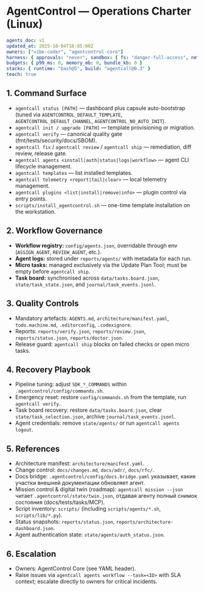 # AgentControl — Operations Charter (Linux)

```yaml
agents_doc: v1
updated_at: 2025-10-04T10:05:00Z
owners: ["vibe-coder", "agentcontrol-core"]
harness: { approvals: "never", sandbox: { fs: "danger-full-access", net: "enabled" } }
budgets: { p99_ms: 0, memory_mb: 0, bundle_kb: 0 }
stacks: { runtime: "bash@5", build: "agentcall@0.3" }
teach: true
```

## 1. Command Surface
- `agentcall status [PATH]` — dashboard plus capsule auto-bootstrap (tuned via `AGENTCONTROL_DEFAULT_TEMPLATE`, `AGENTCONTROL_DEFAULT_CHANNEL`, `AGENTCONTROL_NO_AUTO_INIT`).
- `agentcall init / upgrade [PATH]` — template provisioning or migration.
- `agentcall verify` — canonical quality gate (fmt/tests/security/docs/SBOM).
- `agentcall fix` / `agentcall review` / `agentcall ship` — remediation, diff review, release gate.
- `agentcall agents <install|auth|status|logs|workflow>` — agent CLI lifecycle management.
- `agentcall templates` — list installed templates.
- `agentcall telemetry <report|tail|clear>` — local telemetry management.
- `agentcall plugins <list|install|remove|info>` — plugin control via entry points.
- `scripts/install_agentcontrol.sh` — one-time template installation on the workstation.

## 2. Workflow Governance
- **Workflow registry:** `config/agents.json`, overridable through env (`ASSIGN_AGENT`, `REVIEW_AGENT`, etc.).
- **Agent logs:** stored under `reports/agents/` with metadata for each run.
- **Micro tasks:** managed exclusively via the Update Plan Tool; must be empty before `agentcall ship`.
- **Task board:** synchronised across `data/tasks.board.json`, `state/task_state.json`, and `journal/task_events.jsonl`.

## 3. Quality Controls
- Mandatory artefacts: `AGENTS.md`, `architecture/manifest.yaml`, `todo.machine.md`, `.editorconfig`, `.codexignore`.
- Reports: `reports/verify.json`, `reports/review.json`, `reports/status.json`, `reports/doctor.json`.
- Release guard: `agentcall ship` blocks on failed checks or open micro tasks.

## 4. Recovery Playbook
- Pipeline tuning: adjust `SDK_*_COMMANDS` within `.agentcontrol/config/commands.sh`.
- Emergency reset: restore `config/commands.sh` from the template, run `agentcall verify`.
- Task board recovery: restore `data/tasks.board.json`, clear `state/task_selection.json`, archive `journal/task_events.jsonl`.
- Agent credentials: remove `state/agents/` or run `agentcall agents logout`.

## 5. References
- Architecture manifest: `architecture/manifest.yaml`.
- Change control: `docs/changes.md`, `docs/adr/`, `docs/rfc/`.
- Docs bridge: `.agentcontrol/config/docs.bridge.yaml` указывает, какие участки внешней документации обновляет агент.
- Mission control & digital twin (roadmap): `agentcall mission --json` читает `.agentcontrol/state/twin.json`, отдавая агенту полный снимок состояния (docs/tests/tasks/MCP).
- Script inventory: `scripts/` (including `scripts/agents/*.sh`, `scripts/lib/*.py`).
- Status snapshots: `reports/status.json`, `reports/architecture-dashboard.json`.
- Agent authentication state: `state/agents/auth_status.json`.

## 6. Escalation
- Owners: AgentControl Core (see YAML header).
- Raise issues via `agentcall agents workflow --task=<ID>` with SLA context; escalate directly to owners for critical incidents.
